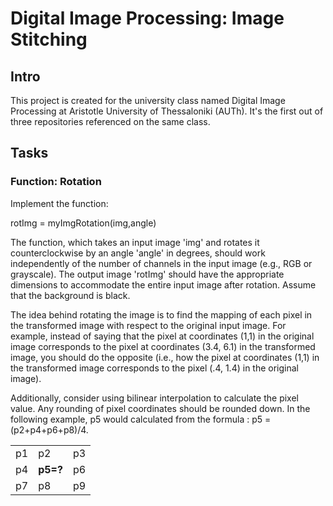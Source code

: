 # Digital Image Processing: Image Stitching
## Intro
This project is created for the university class named Digital Image Processing at Aristotle University of Thessaloniki (AUTh). It's the first out of three repositories referenced on the same class.

## Tasks
### Function: Rotation
Implement the function:

rotImg = myImgRotation(img,angle)

The function, which takes an input image 'img' and rotates it counterclockwise by an angle 'angle' in degrees, should work independently of the number of channels in the input image (e.g., RGB or grayscale). The output image 'rotImg' should have the appropriate dimensions to accommodate the entire input image after rotation. Assume that the background is black.

The idea behind rotating the image is to find the mapping of each pixel in the transformed image with respect to the original input image. For example, instead of saying that the pixel at coordinates (1,1) in the original image corresponds to the pixel at coordinates (3.4, 6.1) in the transformed image, you should do the opposite (i.e., how the pixel at coordinates (1,1) in the transformed image corresponds to the pixel (.4, 1.4) in the original image).

Additionally, consider using bilinear interpolation to calculate the pixel value. Any rounding of pixel coordinates should be rounded down. In the following example, p5 would calculated from the formula : p5 = (p2+p4+p6+p8)/4.

|    |          |    |
|----|----------|----|
| p1 | p2       | p3 |
| p4 | **p5=?** | p6 |
| p7 | p8       | p9 |
